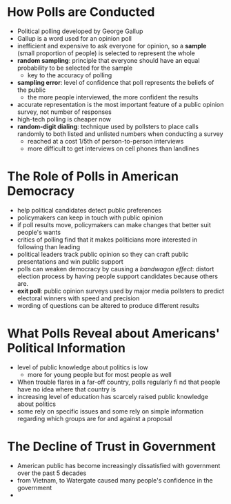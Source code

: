 # How Polls are Conducted
- Political polling developed by George Gallup
- Gallup is a word used for an opinion poll
- inefficient and expensive to ask everyone for opinion, so a **sample** (small proportion of people) is selected to represent the whole
- **random sampling**: principle that everyone should have an equal probability to be selected for the sample
	- key to the accuracy of polling
- **sampling error**: level of confidence that poll represents the beliefs of the public
	- the more people interviewed, the more confident the results
- accurate representation is the most important feature of a public opinion survey, not number of responses
- high-tech polling is cheaper now
- **random-digit dialing**: technique used by pollsters to place calls randomly to both listed and unlisted numbers when conducting a survey
	- reached at a cost 1/5th of person-to-person interviews
	- more difficult to get interviews on cell phones than landlines

# The Role of Polls in American Democracy
- help political candidates detect public preferences
- policymakers can keep in touch with public opinion
- if poll results move, policymakers can make changes that better suit people's wants
- critics of polling find that it makes politicians more interested in following than leading
- political leaders track public opinion so they can craft public presentations and win public support
- polls can weaken democracy by causing a *bandwagon effect*: distort election process by having people support candidates because others are.
- **exit poll**: public opinion surveys used by major media pollsters to predict electoral winners with speed and precision
- wording of questions can be altered to produce different results

# What Polls Reveal about Americans' Political Information
- level of public knowledge about politics is low
	- more for young people but for most people as well
- When trouble flares in a far-off country, polls regularly fi nd that people have no idea where that country is
- increasing level of education has scarcely raised public knowledge about politics
- some rely on specific issues and some rely on simple information regarding which groups are for and against a proposal

# The Decline of Trust in Government
- American public has become increasingly dissatisfied with government over the past 5 decades
- from Vietnam, to Watergate caused many people's confidence in the government
- 